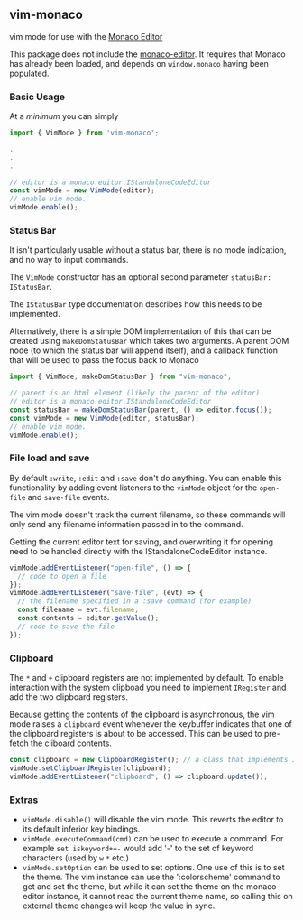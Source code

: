 ## vim-monaco

vim mode for use with the [Monaco Editor](https://microsoft.github.io/monaco-editor/)

This package does not include the [monaco-editor](https://npmjs.org/package/monaco-editor). It requires that Monaco has already been loaded, and depends on `window.monaco` having been populated.

### Basic Usage

At a _minimum_ you can simply

```typescript
import { VimMode } from 'vim-monaco';

.
.
.

// editor is a monaco.editor.IStandaloneCodeEditor
const vimMode = new VimMode(editor);
// enable vim mode.
vimMode.enable();
```

### Status Bar

It isn't particularly usable without a status bar, there is no mode indication, and no way to input commands.

The `VimMode` constructor has an optional second parameter `statusBar: IStatusBar`.

The `IStatusBar` type documentation describes how this needs to be implemented.

Alternatively, there is a simple DOM implementation of this that can be created
using `makeDomStatusBar` which takes two arguments. A parent DOM node (to which the status bar will append itself), and a callback function that will be used to pass the focus back to Monaco

```typescript
import { VimMode, makeDomStatusBar } from "vim-monaco";

// parent is an html element (likely the parent of the editor)
// editor is a monaco.editor.IStandaloneCodeEditor
const statusBar = makeDomStatusBar(parent, () => editor.focus());
const vimMode = new VimMode(editor, statusBar);
// enable vim mode.
vimMode.enable();
```

### File load and save

By default `:write`, `:edit` and `:save` don't do anything. You can enable this functionality by adding event listeners to the `vimMode` object for the `open-file` and `save-file` events.

The vim mode doesn't track the current filename, so these commands will only send any filename information passed in to the command.

Getting the current editor text for saving, and overwriting it for opening need to be handled directly with the IStandaloneCodeEditor instance.

```typescript
vimMode.addEventListener("open-file", () => {
  // code to open a file
});
vimMode.addEventListener("save-file", (evt) => {
  // the filename specified in a :save command (for example)
  const filename = evt.filename;
  const contents = editor.getValue();
  // code to save the file
});
```

### Clipboard

The `*` and `+` clipboard registers are not implemented by default. To enable interaction with the system clipboad you need to implement `IRegister` and add the two clipboard registers.

Because getting the contents of the clipboard is asynchronous, the vim mode raises a `clipboard` event whenever the keybuffer indicates that one of the clipboard registers is about to be accessed. This can be used to pre-fetch the cliboard contents.

```typescript
const clipboard = new ClipboardRegister(); // a class that implements IRegister
vimMode.setClipboardRegister(clipboard);
vimMode.addEventListener("clipboard", () => clipboard.update());
```

### Extras

- `vimMode.disable()` will disable the vim mode. This reverts the editor to its default inferior key bindings.
- `vimMode.executeCommand(cmd)` can be used to execute a command. For example `set iskeyword+=-` would add '-' to the set of keyword characters (used by `w` `*` etc.)
- `vimMode.setOption` can be used to set options. One use of this is to set the theme. The vim instance can use the ':colorscheme' command to get and set the theme, but while it can set the theme on the monaco editor instance, it cannot read the current theme name, so calling this on external theme changes will keep the value in sync.
